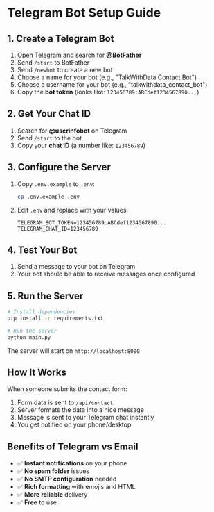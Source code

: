 # Telegram Bot Setup Guide

## 1. Create a Telegram Bot

1. Open Telegram and search for **@BotFather**
2. Send `/start` to BotFather
3. Send `/newbot` to create a new bot
4. Choose a name for your bot (e.g., "TalkWithData Contact Bot")
5. Choose a username for your bot (e.g., "talkwithdata_contact_bot")
6. Copy the **bot token** (looks like: `123456789:ABCdef1234567890...`)

## 2. Get Your Chat ID

1. Search for **@userinfobot** on Telegram
2. Send `/start` to the bot
3. Copy your **chat ID** (a number like: `123456789`)

## 3. Configure the Server

1. Copy `.env.example` to `.env`:
   ```bash
   cp .env.example .env
   ```

2. Edit `.env` and replace with your values:
   ```
   TELEGRAM_BOT_TOKEN=123456789:ABCdef1234567890...
   TELEGRAM_CHAT_ID=123456789
   ```

## 4. Test Your Bot

1. Send a message to your bot on Telegram
2. Your bot should be able to receive messages once configured

## 5. Run the Server

```bash
# Install dependencies
pip install -r requirements.txt

# Run the server
python main.py
```

The server will start on `http://localhost:8000`

## How It Works

When someone submits the contact form:
1. Form data is sent to `/api/contact`
2. Server formats the data into a nice message
3. Message is sent to your Telegram chat instantly
4. You get notified on your phone/desktop

## Benefits of Telegram vs Email

- ✅ **Instant notifications** on your phone
- ✅ **No spam folder** issues
- ✅ **No SMTP configuration** needed
- ✅ **Rich formatting** with emojis and HTML
- ✅ **More reliable** delivery
- ✅ **Free** to use